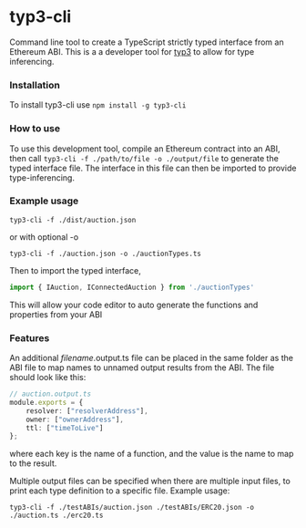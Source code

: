 # typ3-cli
Command line tool to create a TypeScript strictly typed interface from an Ethereum ABI. This is a a developer tool for [typ3](https://github.com/Mike-Stupich/typ3) to allow for type inferencing.

### Installation
To install typ3-cli use `npm install -g typ3-cli`

### How to use
To use this development tool, compile an Ethereum contract into an ABI, then call
`typ3-cli -f ./path/to/file -o ./output/file` to generate the typed interface file. The interface in this file can then be imported to provide type-inferencing.

### Example usage
```shell
typ3-cli -f ./dist/auction.json
```
 or with optional -o
```shell
typ3-cli -f ./auction.json -o ./auctionTypes.ts
```
Then to import the typed interface,
```ts
import { IAuction, IConnectedAuction } from './auctionTypes'
```

This will allow your code editor to auto generate the functions and properties from your ABI

### Features
An additional *filename*.output.ts file can be placed in the same folder as the ABI file to map names to unnamed output results from the ABI. The file should look like this:
```ts
// auction.output.ts
module.exports = {
    resolver: ["resolverAddress"],
    owner: ["ownerAddress"],
    ttl: ["timeToLive"]
};
```
where each key is the name of a function, and the value is the name to map to the result.

Multiple output files can be specified when there are multiple input files, to print each type definition to a specific file. Example usage:
```shell
typ3-cli -f ./testABIs/auction.json ./testABIs/ERC20.json -o ./auction.ts ./erc20.ts
```
